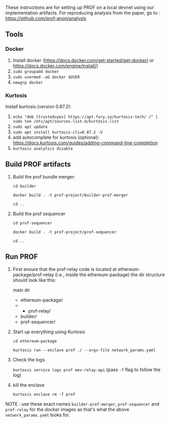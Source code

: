These instructions are for setting up PROF on a local devnet using our implementation artifacts.
For reproducing analysis from the paper, go to : https://github.com/prof-anon/analysis

## Tools
### Docker 
1. Install docker (https://docs.docker.com/get-started/get-docker/ or https://docs.docker.com/engine/install/)
2. `sudo groupadd docker` 
3. `sudo usermod -aG docker $USER`
4. `newgrp docker`

### Kurtosis
Install kurtosis (version 0.87.2):	
1. `echo "deb [trusted=yes] https://apt.fury.io/kurtosis-tech/ /" | sudo tee /etc/apt/sources.list.d/kurtosis.list`
2. `sudo apt update`
3. `sudo apt install kurtosis-cli=0.87.2 -V`
4. add autocomplete for kurtosis (optional):
		https://docs.kurtosis.com/guides/adding-command-line-completion
5. `kurtosis analytics disable`


## Build PROF artifacts

1. Build the prof bundle merger:
    
    `cd builder`

	`docker build . -t prof-project/builder-prof-merger`
	
    `cd ..`

2. Build the prof sequencer
	
    `cd prof-sequencer`
	
    `docker build . -t prof-project/prof-sequencer`
	
    `cd ..`

## Run PROF

1. First ensure that the prof-relay code is located at ethereum-package/prof-relay  (i.e., inside the ethereum-package)
the dir structure should look like this:
	
    main dir
	- ethereum-package/
	- - prof-relay/
	- builder/
	- prof-sequencer/

2. Start up everything using Kurtosis
	
    `cd ethereum-package`
	
    `kurtosis run --enclave prof ./ --args-file network_params.yaml`

3. Check the logs
	
    `kurtosis service logs prof mev-relay-api` (pass `-f` flag to follow the log)

4. kill the enclave 
	
    `kurtosis enclave rm -f prof`
	
NOTE : use these exact names `builder-prof-merger`, `prof-sequencer` and `prof-relay` for the docker images as that's what the above `network_params.yaml` looks for.